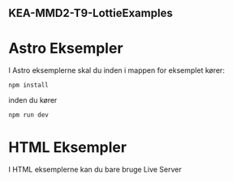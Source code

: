## KEA-MMD2-T9-LottieExamples

# Astro Eksempler

I Astro eksemplerne skal du inden i mappen for eksemplet kører:

```
npm install
```

inden du kører

```
npm run dev
```

# HTML Eksempler

I HTML eksemplerne kan du bare bruge Live Server
